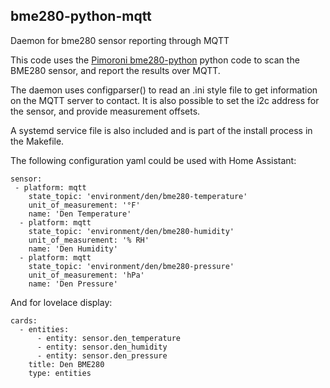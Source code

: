 ## bme280-python-mqtt
Daemon for bme280 sensor reporting through MQTT

This code uses the [Pimoroni bme280-python](https://github.com/pimoroni/bme280-python) python code to scan the BME280 sensor, and report the results over MQTT.

The daemon uses configparser() to read an .ini style file to get information on the MQTT server to contact.
It is also possible to set the i2c address for the sensor, and provide measurement offsets.

A systemd service file is also included and is part of the install process in the Makefile.

The following configuration yaml could be used with Home Assistant:

```
sensor:
 - platform: mqtt
    state_topic: 'environment/den/bme280-temperature'
    unit_of_measurement: '°F'
    name: 'Den Temperature'
  - platform: mqtt
    state_topic: 'environment/den/bme280-humidity'
    unit_of_measurement: '% RH'
    name: 'Den Humidity'    
  - platform: mqtt
    state_topic: 'environment/den/bme280-pressure'
    unit_of_measurement: 'hPa'
    name: 'Den Pressure'
```

And for lovelace display:

```
cards:
  - entities:
      - entity: sensor.den_temperature
      - entity: sensor.den_humidity
      - entity: sensor.den_pressure
    title: Den BME280
    type: entities
```


